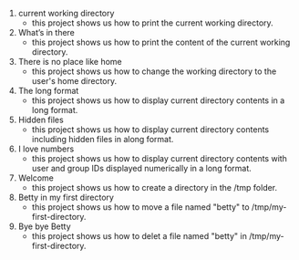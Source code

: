 1. current working directory
    * this project shows us how to print the current working directory.
2. What’s in there
    * this project shows us how to print the content of the current working directory.
3. There is no place like home
    * this project shows us how to change the working directory to the user's home directory.
4. The long format
    * this project shows us how to display current directory contents in a long format.
5. Hidden files
    * this project shows us how to display current directory contents including hidden files in along format.
6. I love numbers
    * this project shows us how to display current directory contents with user and group IDs displayed numerically in a long format.
7. Welcome
    * this project shows us how to create a directory in the /tmp folder.
8. Betty in my first directory
    * this project shows us how to move a file named "betty" to /tmp/my-first-directory.
9. Bye bye Betty
    * this project shows us how to delet a file named "betty" in /tmp/my-first-directory.
